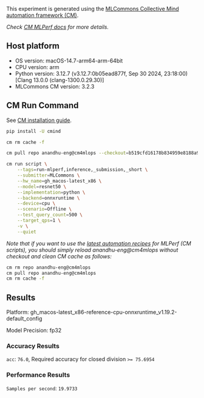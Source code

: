 This experiment is generated using the [MLCommons Collective Mind automation framework (CM)](https://github.com/mlcommons/cm4mlops).

*Check [CM MLPerf docs](https://docs.mlcommons.org/inference) for more details.*

## Host platform

* OS version: macOS-14.7-arm64-arm-64bit
* CPU version: arm
* Python version: 3.12.7 (v3.12.7:0b05ead877f, Sep 30 2024, 23:18:00) [Clang 13.0.0 (clang-1300.0.29.30)]
* MLCommons CM version: 3.2.3

## CM Run Command

See [CM installation guide](https://docs.mlcommons.org/inference/install/).

```bash
pip install -U cmind

cm rm cache -f

cm pull repo anandhu-eng@cm4mlops --checkout=b519cfd16178b834959e8188a984cd86db62e8a8

cm run script \
	--tags=run-mlperf,inference,_submission,_short \
	--submitter=MLCommons \
	--hw_name=gh_macos-latest_x86 \
	--model=resnet50 \
	--implementation=python \
	--backend=onnxruntime \
	--device=cpu \
	--scenario=Offline \
	--test_query_count=500 \
	--target_qps=1 \
	-v \
	--quiet
```
*Note that if you want to use the [latest automation recipes](https://docs.mlcommons.org/inference) for MLPerf (CM scripts),
 you should simply reload anandhu-eng@cm4mlops without checkout and clean CM cache as follows:*

```bash
cm rm repo anandhu-eng@cm4mlops
cm pull repo anandhu-eng@cm4mlops
cm rm cache -f

```

## Results

Platform: gh_macos-latest_x86-reference-cpu-onnxruntime_v1.19.2-default_config

Model Precision: fp32

### Accuracy Results 
`acc`: `76.0`, Required accuracy for closed division `>= 75.6954`

### Performance Results 
`Samples per second`: `19.9733`
